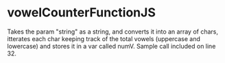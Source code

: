# vowelCounterFunctionJS

Takes the param "string" as a string, and converts it into an array of chars, itterates each char keeping track of the total vowels (uppercase and lowercase) and stores it in a var called numV. Sample call included on line 32.
